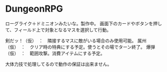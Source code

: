 # DungeonRPG

ローグライク＋ドミニオンみたいな。製作中。
画面下のカードやボタンを押して、フィールド上で対象となるマスを選択して行動。

剣だッ！（仮）　：　隣接するマスに敵がいる場合のみ使用可能。
属州（仮）　：　クリア時の特典にする予定。使うとその場でターン終了。
爆弾（仮）　：　範囲攻撃。消費アイテムにする予定。

大体力技で処理してるので動作の保証は出来ません。
